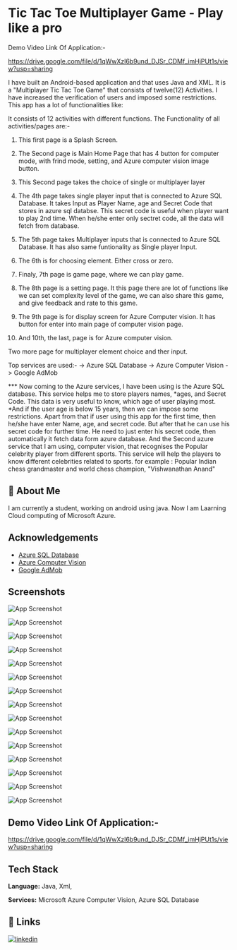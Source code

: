 
# Tic Tac Toe Multiplayer Game - Play like a pro

Demo Video Link Of Application:-

https://drive.google.com/file/d/1qWwXzl6b9und_DJSr_CDMf_imHjPUt1s/view?usp=sharing

I have built an Android-based application and that uses Java and XML. It is a "Multiplayer Tic Tac Toe Game" that consists of twelve(12)  Activities. 
I have increased the verification of users and imposed some restrictions. This app has a lot of functionalities like: 

It consists of 12 activities with different functions. The Functionality of all activities/pages are:-
  
1) This first page is a Splash Screen.
2) The Second page is Main Home Page that has 4 button for computer mode, with frind mode, setting, and Azure computer vision image button.
3) This Second page takes the choice of single or multiplayer layer

4) The 4th page takes single player input that is connected to Azure SQL Database. It takes Input as Player Name, age and Secret Code that stores in azure sql databse.
   This secret code is useful when player want to play 2nd time. When he/she enter only sectret code, all the data will fetch from database.
   
5) The 5th page takes Multiplayer inputs that is connected to Azure SQL Database. It has also same funtionality as Single player Input.

6) The 6th is for choosing element. Either cross or zero.
7) Finaly, 7th page is game page, where we can play game.

8) The 8th page is a setting page. It this page there are lot of functions like we can set complexity level of the game,  we can also share this game, 
   and give feedback and rate to this game.

9) The 9th page is for display screen for Azure Computer vision. It has button for enter into main page of computer vision page. 
10) And 10th, the last, page is for Azure computer vision.

Two more page for multiplayer element choice and ther input. 

Top services are used:-
-> Azure SQL Database
-> Azure Computer Vision
-> Google AdMob

*** Now coming to the Azure services, I have been using is the Azure SQL database. This service helps me to store players names, *ages, and Secret Code. This data is very useful to know, which age of user playing most. *And if the user age is below 15 years, then we can impose some restrictions. Apart from that if user using this app for the first time, then he/she have enter Name, age, and secret code. But after that he can use his secret code for further time. He need to just enter his secret code, then automatically it fetch data form azure database.
And the Second azure service that I am using, computer vision, that recognises the Popular celebrity  player from different sports. This service will help the players to know different celebrities related to sports.
for example : Popular Indian chess grandmaster and world chess champion, "Vishwanathan Anand" 



## 🚀 About Me
I am currently a student, working on android using java.
Now I am Laarning Cloud computing of Microsoft Azure. 

  ## Acknowledgements

 - [Azure SQL Database](https://docs.microsoft.com/en-us/azure/azure-sql/database/single-database-create-quickstart?tabs=azure-portal)
 - [Azure Computer Vision](https://azure.microsoft.com/en-in/services/cognitive-services/computer-vision/#overview)
 - [Google AdMob](https://admob.google.com/home/)

## Screenshots
![App Screenshot](https://drive.google.com/file/d/1qWwXzl6b9und_DJSr_CDMf_imHjPUt1s/view?usp=sharing)

![App Screenshot](https://drive.google.com/file/d/1i8hr8m0LHsk7oZsyWsTdjH2pGdjeDtXJ/view?usp=sharing)

![App Screenshot](https://drive.google.com/file/d/1TTJfTNi9nmYOojWCuruhh096shw8TrnE/view?usp=sharing
)

![App Screenshot](https://drive.google.com/file/d/1VhZGo3Bw3h2l5DKPyB-78RYm4rfGLh7r/view?usp=sharing)

![App Screenshot](https://drive.google.com/file/d/1D9Iwd5H7xzJg0TAdVNKAjUikZulS60Xb/view?usp=sharing
)

![App Screenshot](https://drive.google.com/file/d/18JpFNp9yF4h5_7SK-bDojN80K7CDO46S/view?usp=sharing
)

![App Screenshot](https://drive.google.com/file/d/1qsVtnax7FN6icEix665YeaSK_NLYO1Bq/view?usp=sharing
)

![App Screenshot](https://drive.google.com/file/d/1YgAiUBvyaucrFfIQTpa3XhVsGvMjgO3L/view?usp=sharing
)

![App Screenshot](https://drive.google.com/file/d/1yoNYNa0BnJ5hmYwo8wPmQeb-yZNl85Wd/view?usp=sharing
)

![App Screenshot](https://drive.google.com/file/d/1c6fCV_urkpnmA5aMQdvB4Fv2DP1Gxa8W/view?usp=sharing
)

![App Screenshot](https://drive.google.com/file/d/1Q39xvIh84OzbPU3JxA9EyQSLLqmTAFmb/view?usp=sharing
)

![App Screenshot](https://drive.google.com/file/d/1qiRUIq93pfqS5mnBffdOcC3o2-SgaDQl/view?usp=sharing
)

![App Screenshot](https://drive.google.com/file/d/1fWZ1_j_j_4HhKqjV6gr5xLfKJO4ZdkgV/view?usp=sharing
)


![App Screenshot](https://drive.google.com/file/d/1Fh-hLp3QTMiAJhd8GMzapPvMG_qQfjlO/view?usp=sharing
)

![App Screenshot](https://drive.google.com/file/d/1qsVtnax7FN6icEix665YeaSK_NLYO1Bq/view?usp=sharing
)




## Demo Video Link Of Application:-

https://drive.google.com/file/d/1qWwXzl6b9und_DJSr_CDMf_imHjPUt1s/view?usp=sharing


## Tech Stack

**Language:** Java, Xml, 

**Services:** Microsoft Azure Computer Vision, Azure SQL Database
                                                                 


## 🔗 Links


[![linkedin](https://img.shields.io/badge/linkedin-0A66C2?style=for-the-badge&logo=linkedin&logoColor=white)](https://www.linkedin.com/in/shubham-mishra-77075a1a9)

